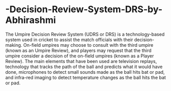 # -Decision-Review-System-DRS-by-Abhirashmi
The Umpire Decision Review System (UDRS or DRS) is a technology-based system used in cricket to assist the match officials with their decision-making. On-field umpires may choose to consult with the third umpire (known as an Umpire Review), and players may request that the third umpire consider a decision of the on-field umpires (known as a Player Review).  The main elements that have been used are television replays, technology that tracks the path of the ball and predicts what it would have done, microphones to detect small sounds made as the ball hits bat or pad, and infra-red imaging to detect temperature changes as the ball hits the bat or pad. 

